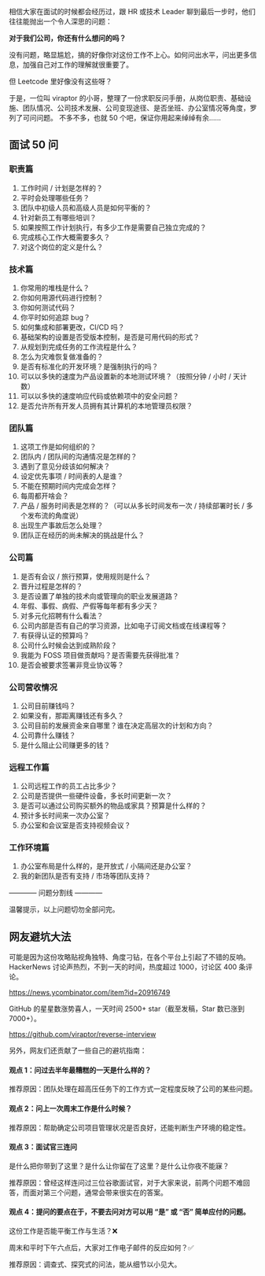相信大家在面试的时候都会经历过，跟 HR 或技术 Leader 聊到最后一步时，他们往往能抛出一个令人深思的问题：

**对于我们公司，你还有什么想问的吗？**

没有问题，略显尴尬，搞的好像你对这份工作不上心。如何问出水平，问出更多信息，加强自己对工作的理解就很重要了。

但 Leetcode 里好像没有这些呀？

于是，一位叫 viraptor 的小哥，整理了一份求职反问手册，从岗位职责、基础设施、团队情况、公司技术发展、公司变现途径、是否坐班、办公室情况等角度，罗列了可问问题。
不多不多，也就 50 个吧，保证你用起来绰绰有余……

## 面试 50 问

### 职责篇

1. 工作时间 / 计划是怎样的？
2. 平时会处理哪些任务？
3. 团队中初级人员和高级人员是如何平衡的？
4. 针对新员工有哪些培训？
5. 如果按照工作计划执行，有多少工作是需要自己独立完成的？
6. 完成核心工作大概需要多久？
7. 对这个岗位的定义是什么？

### 技术篇

1. 你常用的堆栈是什么？
2. 你如何用源代码进行控制？
3. 你如何测试代码？
4. 你平时如何追踪 bug？
5. 如何集成和部署更改，CI/CD 吗？
6. 基础架构的设置是否受版本控制，是否是可用代码的形式？
7. 从规划到完成任务的工作流程是什么？
8. 怎么为灾难恢复做准备的？
9. 是否有标准化的开发环境？是强制执行的吗？
10. 可以以多快的速度为产品设置新的本地测试环境？（按照分钟 / 小时 / 天计数）
11. 可以以多快的速度响应代码或依赖项中的安全问题？
12. 是否允许所有开发人员拥有其计算机的本地管理员权限？

### 团队篇

1. 这项工作是如何组织的？
2. 团队内 / 团队间的沟通情况是怎样的？
3. 遇到了意见分歧该如何解决？
4. 设定优先事项 / 时间表的人是谁？
5. 不能在预期时间内完成会怎样？
6. 每周都开啥会？
7. 产品 / 服务时间表是怎样的？（可以从多长时间发布一次 / 持续部署时长 / 多个发布流的角度说）
8. 出现生产事故后怎么处理？
9. 团队正在经历的尚未解决的挑战是什么？

### 公司篇

1. 是否有会议 / 旅行预算，使用规则是什么？
2. 晋升过程是怎样的？
3. 是否设置了单独的技术向或管理向的职业发展道路？
4. 年假、事假、病假、产假等每年都有多少天？
5. 对多元化招聘有什么看法？
6. 公司内部是否有自己的学习资源，比如电子订阅文档或在线课程等？
7. 有获得认证的预算吗？
8. 公司什么时候会达到成熟阶段？
9. 我能为 FOSS 项目做贡献吗？是否需要先获得批准？
10. 是否会被要求签署非竞业协议等？

### 公司营收情况
1. 公司目前赚钱吗？
2. 如果没有，那距离赚钱还有多久？
3. 公司目前的发展资金来自哪里？谁在决定高层次的计划和方向？
4. 公司靠什么赚钱？
5. 是什么阻止公司赚更多的钱？

### 远程工作篇

1. 公司远程工作的员工占比多少？
2. 公司是否提供一些硬件设备，多长时间更新一次？
3. 是否可以通过公司购买额外的物品或家具？预算是什么样的？
4. 预计多长时间来一次办公室？
5. 办公室和会议室是否支持视频会议？

### 工作环境篇

1. 办公室布局是什么样的，是开放式 / 小隔间还是办公室？
2. 我的新团队是否有支持 / 市场等团队支持？

———— 问题分割线 ————

温馨提示，以上问题切勿全部问完。

## 网友避坑大法

可能是因为这份攻略贴视角独特、角度刁钻，在各个平台上引起了不错的反响。
HackerNews 讨论声热烈，不到一天的时间，热度超过 1000，讨论区 400 条评论。



https://news.ycombinator.com/item?id=20916749

GitHub 的星星数涨势喜人，一天时间 2500+ star（截至发稿，Star 数已涨到 7000+）。

https://github.com/viraptor/reverse-interview

另外，网友们还贡献了一些自己的避坑指南：

#### 观点 1：问过去半年最糟糕的一天是什么样的？

推荐原因：团队处理在超高压任务下的工作方式一定程度反映了公司的某些问题。

#### 观点 2：问上一次周末工作是什么时候？

推荐原因：帮助确定公司项目管理状况是否良好，还能判断生产环境的稳定性。

#### 观点 3：面试官三连问

是什么把你带到了这里？是什么让你留在了这里？是什么让你夜不能寐？

推荐原因：曾经这样连问过三位谷歌面试官，对于大家来说，前两个问题不难回答，而面对第三个问题，通常会带来很实在的答案。

#### 观点 4：提问的要点在于，不要去问对方可以用 “是” 或 “否” 简单应付的问题。

这份工作是否能平衡工作与生活？❌

周末和平时下午六点后，大家对工作电子邮件的反应如何？✅

推荐原因：调查式、探究式的问法，能从细节以小见大。